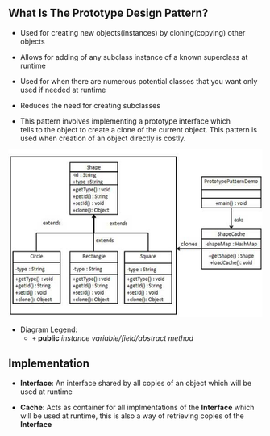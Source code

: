 ## What Is The Prototype Design Pattern?

* Used for creating new objects(instances) by cloning(copying)
  other objects

* Allows for adding of any subclass instance of a known superclass
  at runtime

* Used for when there are numerous potential classes that you want
  only used if needed at runtime

* Reduces the need for creating subclasses

* This pattern involves implementing a prototype interface which   
  tells to the object to create a clone of the current object. This pattern is used when creation of an object directly is costly.

![Prototype_Design_Pattern_Diagram](res/Prototype-Pattern-UML-Diagram.jpg)

* Diagram Legend:
  * `+` **public** _instance variable/field/abstract method_

## Implementation

* **Interface**: An interface shared by all copies
  of an object which will be used at runtime

* **Cache**: Acts as container for all implmentations
  of the **Interface** which will be used at runtime,
  this is also a way of retrieving copies of the **Interface**